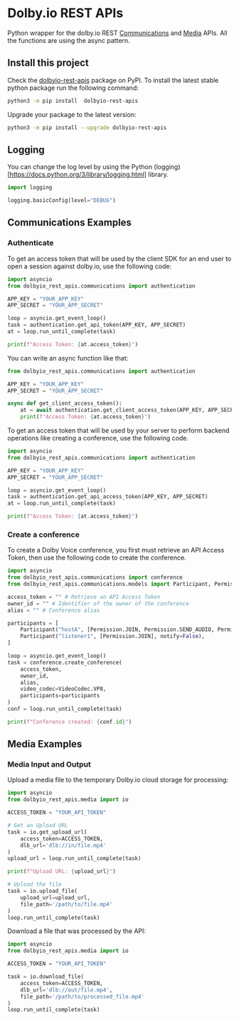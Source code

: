 # Dolby.io REST APIs

Python wrapper for the dolby.io REST [Communications](https://docs.dolby.io/communications-apis/reference/authentication-api) and [Media](https://docs.dolby.io/media-processing/reference/media-enhance-overview) APIs. All the functions are using the async pattern.

## Install this project

Check the [dolbyio-rest-apis](https://pypi.org/project/dolbyio-rest-apis/) package on PyPI. To install the latest stable python package run the following command: 

```bash
python3 -m pip install  dolbyio-rest-apis
```

Upgrade your package to the latest version:

```bash
python3 -m pip install --upgrade dolbyio-rest-apis
```

## Logging

You can change the log level by using the Python (logging)[https://docs.python.org/3/library/logging.html] library.

```python
import logging

logging.basicConfig(level="DEBUG")
```

## Communications Examples

### Authenticate

To get an access token that will be used by the client SDK for an end user to open a session against dolby.io, use the following code:

```python
import asyncio
from dolbyio_rest_apis.communications import authentication

APP_KEY = "YOUR_APP_KEY"
APP_SECRET = "YOUR_APP_SECRET"

loop = asyncio.get_event_loop()
task = authentication.get_api_token(APP_KEY, APP_SECRET)
at = loop.run_until_complete(task)

print(f"Access Token: {at.access_token}")
```

You can write an async function like that:

```python
from dolbyio_rest_apis.communications import authentication

APP_KEY = "YOUR_APP_KEY"
APP_SECRET = "YOUR_APP_SECRET"

async def get_client_access_token():
    at = await authentication.get_client_access_token(APP_KEY, APP_SECRET)
    print(f"Access Token: {at.access_token}")

```

To get an access token that will be used by your server to perform backend operations like creating a conference, use the following code.

```python
import asyncio
from dolbyio_rest_apis.communications import authentication

APP_KEY = "YOUR_APP_KEY"
APP_SECRET = "YOUR_APP_SECRET"

loop = asyncio.get_event_loop()
task = authentication.get_api_access_token(APP_KEY, APP_SECRET)
at = loop.run_until_complete(task)

print(f"Access Token: {at.access_token}")
```

### Create a conference

To create a Dolby Voice conference, you first must retrieve an API Access Token, then use the following code to create the conference.

```python
import asyncio
from dolbyio_rest_apis.communications import conference
from dolbyio_rest_apis.communications.models import Participant, Permission, VideoCodec

access_token = "" # Retrieve an API Access Token
owner_id = "" # Identifier of the owner of the conference
alias = "" # Conference alias

participants = [
    Participant("hostA", [Permission.JOIN, Permission.SEND_AUDIO, Permission.SEND_VIDEO], notify=True),
    Participant("listener1", [Permission.JOIN], notify=False),
]

loop = asyncio.get_event_loop()
task = conference.create_conference(
    access_token,
    owner_id,
    alias,
    video_codec=VideoCodec.VP8,
    participants=participants
)
conf = loop.run_until_complete(task)

print(f"Conference created: {conf.id}")
```

## Media Examples

### Media Input and Output

Upload a media file to the temporary Dolby.io cloud storage for processing:

```python
import asyncio
from dolbyio_rest_apis.media import io

ACCESS_TOKEN = "YOUR_API_TOKEN"

# Get an Upload URL
task = io.get_upload_url(
    access_token=ACCESS_TOKEN,
    dlb_url='dlb://in/file.mp4'
)
upload_url = loop.run_until_complete(task)

print(f"Upload URL: {upload_url}")

# Upload the file
task = io.upload_file(
    upload_url=upload_url,
    file_path='/path/to/file.mp4'
)
loop.run_until_complete(task)
```

Download a file that was processed by the API:

```python
import asyncio
from dolbyio_rest_apis.media import io

ACCESS_TOKEN = "YOUR_API_TOKEN"

task = io.download_file(
    access_token=ACCESS_TOKEN,
    dlb_url='dlb://out/file.mp4',
    file_path='/path/to/processed_file.mp4'
)
loop.run_until_complete(task)
```
